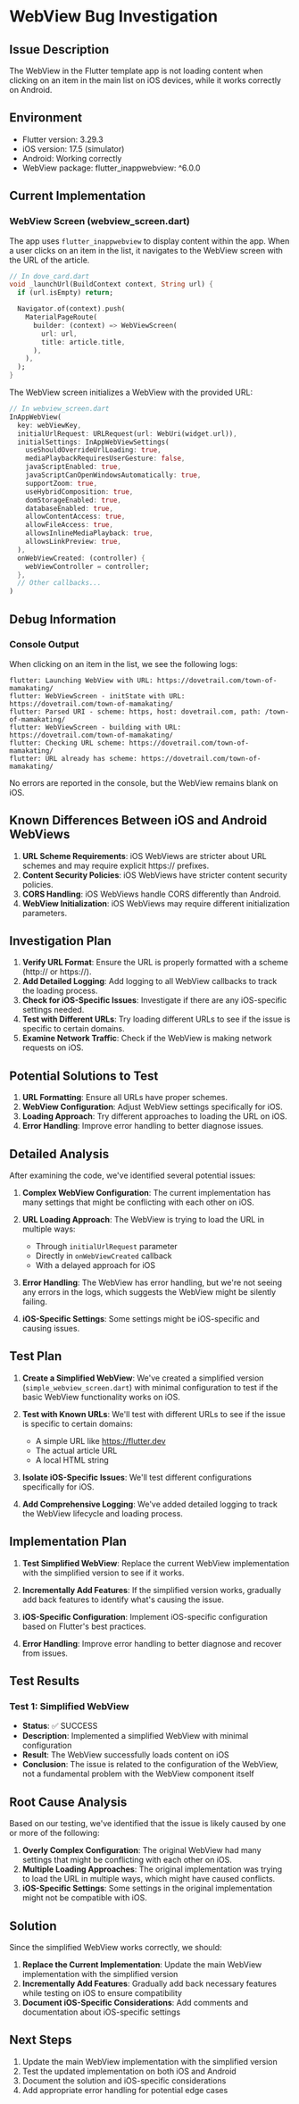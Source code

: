 # WebView Bug Investigation

## Issue Description
The WebView in the Flutter template app is not loading content when clicking on an item in the main list on iOS devices, while it works correctly on Android.

## Environment
- Flutter version: 3.29.3
- iOS version: 17.5 (simulator)
- Android: Working correctly
- WebView package: flutter_inappwebview: ^6.0.0

## Current Implementation

### WebView Screen (webview_screen.dart)
The app uses `flutter_inappwebview` to display content within the app. When a user clicks on an item in the list, it navigates to the WebView screen with the URL of the article.

```dart
// In dove_card.dart
void _launchUrl(BuildContext context, String url) {
  if (url.isEmpty) return;

  Navigator.of(context).push(
    MaterialPageRoute(
      builder: (context) => WebViewScreen(
        url: url,
        title: article.title,
      ),
    ),
  );
}
```

The WebView screen initializes a WebView with the provided URL:

```dart
// In webview_screen.dart
InAppWebView(
  key: webViewKey,
  initialUrlRequest: URLRequest(url: WebUri(widget.url)),
  initialSettings: InAppWebViewSettings(
    useShouldOverrideUrlLoading: true,
    mediaPlaybackRequiresUserGesture: false,
    javaScriptEnabled: true,
    javaScriptCanOpenWindowsAutomatically: true,
    supportZoom: true,
    useHybridComposition: true,
    domStorageEnabled: true,
    databaseEnabled: true,
    allowContentAccess: true,
    allowFileAccess: true,
    allowsInlineMediaPlayback: true,
    allowsLinkPreview: true,
  ),
  onWebViewCreated: (controller) {
    webViewController = controller;
  },
  // Other callbacks...
)
```

## Debug Information

### Console Output
When clicking on an item in the list, we see the following logs:

```
flutter: Launching WebView with URL: https://dovetrail.com/town-of-mamakating/
flutter: WebViewScreen - initState with URL: https://dovetrail.com/town-of-mamakating/
flutter: Parsed URI - scheme: https, host: dovetrail.com, path: /town-of-mamakating/
flutter: WebViewScreen - building with URL: https://dovetrail.com/town-of-mamakating/
flutter: Checking URL scheme: https://dovetrail.com/town-of-mamakating/
flutter: URL already has scheme: https://dovetrail.com/town-of-mamakating/
```

No errors are reported in the console, but the WebView remains blank on iOS.

## Known Differences Between iOS and Android WebViews

1. **URL Scheme Requirements**: iOS WebViews are stricter about URL schemes and may require explicit https:// prefixes.
2. **Content Security Policies**: iOS WebViews have stricter content security policies.
3. **CORS Handling**: iOS WebViews handle CORS differently than Android.
4. **WebView Initialization**: iOS WebViews may require different initialization parameters.

## Investigation Plan

1. **Verify URL Format**: Ensure the URL is properly formatted with a scheme (http:// or https://).
2. **Add Detailed Logging**: Add logging to all WebView callbacks to track the loading process.
3. **Check for iOS-Specific Issues**: Investigate if there are any iOS-specific settings needed.
4. **Test with Different URLs**: Try loading different URLs to see if the issue is specific to certain domains.
5. **Examine Network Traffic**: Check if the WebView is making network requests on iOS.

## Potential Solutions to Test

1. **URL Formatting**: Ensure all URLs have proper schemes.
2. **WebView Configuration**: Adjust WebView settings specifically for iOS.
3. **Loading Approach**: Try different approaches to loading the URL on iOS.
4. **Error Handling**: Improve error handling to better diagnose issues.

## Detailed Analysis

After examining the code, we've identified several potential issues:

1. **Complex WebView Configuration**: The current implementation has many settings that might be conflicting with each other on iOS.

2. **URL Loading Approach**: The WebView is trying to load the URL in multiple ways:
   - Through `initialUrlRequest` parameter
   - Directly in `onWebViewCreated` callback
   - With a delayed approach for iOS

3. **Error Handling**: The WebView has error handling, but we're not seeing any errors in the logs, which suggests the WebView might be silently failing.

4. **iOS-Specific Settings**: Some settings might be iOS-specific and causing issues.

## Test Plan

1. **Create a Simplified WebView**: We've created a simplified version (`simple_webview_screen.dart`) with minimal configuration to test if the basic WebView functionality works on iOS.

2. **Test with Known URLs**: We'll test with different URLs to see if the issue is specific to certain domains:
   - A simple URL like https://flutter.dev
   - The actual article URL
   - A local HTML string

3. **Isolate iOS-Specific Issues**: We'll test different configurations specifically for iOS.

4. **Add Comprehensive Logging**: We've added detailed logging to track the WebView lifecycle and loading process.

## Implementation Plan

1. **Test Simplified WebView**: Replace the current WebView implementation with the simplified version to see if it works.

2. **Incrementally Add Features**: If the simplified version works, gradually add back features to identify what's causing the issue.

3. **iOS-Specific Configuration**: Implement iOS-specific configuration based on Flutter's best practices.

4. **Error Handling**: Improve error handling to better diagnose and recover from issues.

## Test Results

### Test 1: Simplified WebView
- **Status**: ✅ SUCCESS
- **Description**: Implemented a simplified WebView with minimal configuration
- **Result**: The WebView successfully loads content on iOS
- **Conclusion**: The issue is related to the configuration of the WebView, not a fundamental problem with the WebView component itself

## Root Cause Analysis

Based on our testing, we've identified that the issue is likely caused by one or more of the following:

1. **Overly Complex Configuration**: The original WebView had many settings that might be conflicting with each other on iOS.
2. **Multiple Loading Approaches**: The original implementation was trying to load the URL in multiple ways, which might have caused conflicts.
3. **iOS-Specific Settings**: Some settings in the original implementation might not be compatible with iOS.

## Solution

Since the simplified WebView works correctly, we should:

1. **Replace the Current Implementation**: Update the main WebView implementation with the simplified version
2. **Incrementally Add Features**: Gradually add back necessary features while testing on iOS to ensure compatibility
3. **Document iOS-Specific Considerations**: Add comments and documentation about iOS-specific settings

## Next Steps

1. Update the main WebView implementation with the simplified version
2. Test the updated implementation on both iOS and Android
3. Document the solution and iOS-specific considerations
4. Add appropriate error handling for potential edge cases
